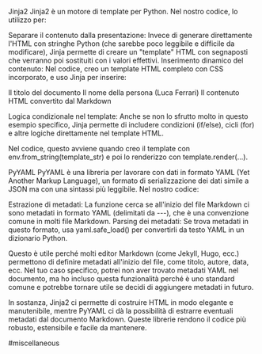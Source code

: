 Jinja2
Jinja2 è un motore di template per Python. Nel nostro codice, lo utilizzo per:

Separare il contenuto dalla presentazione: Invece di generare direttamente l'HTML con stringhe Python (che sarebbe poco leggibile e difficile da modificare), Jinja permette di creare un "template" HTML con segnaposti che verranno poi sostituiti con i valori effettivi.
Inserimento dinamico del contenuto: Nel codice, creo un template HTML completo con CSS incorporato, e uso Jinja per inserire:

Il titolo del documento
Il nome della persona (Luca Ferrari)
Il contenuto HTML convertito dal Markdown


Logica condizionale nel template: Anche se non lo sfrutto molto in questo esempio specifico, Jinja permette di includere condizioni (if/else), cicli (for) e altre logiche direttamente nel template HTML.

Nel codice, questo avviene quando creo il template con env.from_string(template_str) e poi lo renderizzo con template.render(...).

PyYAML
PyYAML è una libreria per lavorare con dati in formato YAML (Yet Another Markup Language), un formato di serializzazione dei dati simile a JSON ma con una sintassi più leggibile. Nel nostro codice:

Estrazione di metadati: La funzione cerca se all'inizio del file Markdown ci sono metadati in formato YAML (delimitati da ---), che è una convenzione comune in molti file Markdown.
Parsing dei metadati: Se trova metadati in questo formato, usa yaml.safe_load() per convertirli da testo YAML in un dizionario Python.

Questo è utile perché molti editor Markdown (come Jekyll, Hugo, ecc.) permettono di definire metadati all'inizio del file, come titolo, autore, data, ecc. Nel tuo caso specifico, potrei non aver trovato metadati YAML nel documento, ma ho incluso questa funzionalità perché è uno standard comune e potrebbe tornare utile se decidi di aggiungere metadati in futuro.

In sostanza, Jinja2 ci permette di costruire HTML in modo elegante e manutenibile, mentre PyYAML ci dà la possibilità di estrarre eventuali metadati dal documento Markdown. Queste librerie rendono il codice più robusto, estensibile e facile da mantenere.

#miscellaneous 